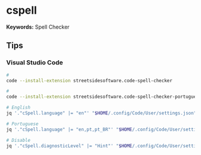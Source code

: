 # cspell

**Keywords:** Spell Checker

## Tips

### Visual Studio Code

```sh
#
code --install-extension streetsidesoftware.code-spell-checker

#
code --install-extension streetsidesoftware.code-spell-checker-portuguese-brazilian
```

```sh
# English
jq '."cSpell.language" |= "en"' "$HOME/.config/Code/User/settings.json" | sponge "$HOME/.config/Code/User/settings.json"

# Portuguese
jq '."cSpell.language" |= "en,pt,pt_BR"' "$HOME/.config/Code/User/settings.json" | sponge "$HOME/.config/Code/User/settings.json"
```

```sh
# Disable
jq '."cSpell.diagnosticLevel" |= "Hint"' "$HOME/.config/Code/User/settings.json" | sponge "$HOME/.config/Code/User/settings.json"
```
